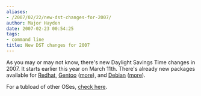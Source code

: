 ```yaml
---
aliases:
- /2007/02/22/new-dst-changes-for-2007/
author: Major Hayden
date: 2007-02-23 00:54:25
tags:
- command line
title: New DST changes for 2007
---
```


As you may or may not know, there's new Daylight Savings Time changes in 2007. It starts earlier this year on March 11th. There's already new packages available for [Redhat][1], [Gentoo][2] ([more][3]), and [Debian][4] ([more][5]).

For a tubload of other OSes, [check here][6].

 [1]: http://kbase.redhat.com/faq/FAQ_79_9950.shtm
 [2]: http://www.gentoo.org/news/en/gwn/20070212-newsletter.xml
 [3]: http://forums.gentoo.org/viewtopic-t-534993-highlight-daylight+savings.html
 [4]: http://people.debian.org/~terpstra/message/20061005.205220.2e89b18e.en.html
 [5]: http://www.linuxquestions.org/questions/showthread.php?s=6987b66841b23d781a3a6f6ffad96c7e&p=2584279#post2584279
 [6]: http://www.edgeblog.net/2007/daylight-saving-time-the-year-2007-problem/